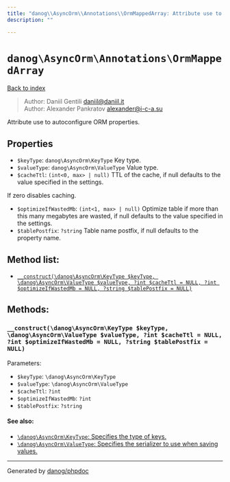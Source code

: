 ```yaml
---
title: "danog\\AsyncOrm\\Annotations\\OrmMappedArray: Attribute use to autoconfigure ORM properties."
description: ""

---
```

# `danog\AsyncOrm\Annotations\OrmMappedArray`
[Back to index](../../../index.md)

> Author: Daniil Gentili <daniil@daniil.it>  
> Author: Alexander Pankratov <alexander@i-c-a.su>  
  

Attribute use to autoconfigure ORM properties.  



## Properties
* `$keyType`: `danog\AsyncOrm\KeyType` Key type.
* `$valueType`: `danog\AsyncOrm\ValueType` Value type.
* `$cacheTtl`: `(int<0, max> | null)` TTL of the cache, if null defaults to the value specified in the settings.

If zero disables caching.
* `$optimizeIfWastedMb`: `(int<1, max> | null)` Optimize table if more than this many megabytes are wasted, if null defaults to the value specified in the settings.
* `$tablePostfix`: `?string` Table name postfix, if null defaults to the property name.

## Method list:
* [`__construct(\danog\AsyncOrm\KeyType $keyType, \danog\AsyncOrm\ValueType $valueType, ?int $cacheTtl = NULL, ?int $optimizeIfWastedMb = NULL, ?string $tablePostfix = NULL)`](#__construct)

## Methods:
### <a name="__construct"></a> `__construct(\danog\AsyncOrm\KeyType $keyType, \danog\AsyncOrm\ValueType $valueType, ?int $cacheTtl = NULL, ?int $optimizeIfWastedMb = NULL, ?string $tablePostfix = NULL)`




Parameters:

* `$keyType`: `\danog\AsyncOrm\KeyType`   
* `$valueType`: `\danog\AsyncOrm\ValueType`   
* `$cacheTtl`: `?int`   
* `$optimizeIfWastedMb`: `?int`   
* `$tablePostfix`: `?string`   


#### See also: 
* [`\danog\AsyncOrm\KeyType`: Specifies the type of keys.](../../../danog/AsyncOrm/KeyType.md)
* [`\danog\AsyncOrm\ValueType`: Specifies the serializer to use when saving values.](../../../danog/AsyncOrm/ValueType.md)




---
Generated by [danog/phpdoc](https://phpdoc.daniil.it)
